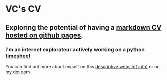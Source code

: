 # VC's CV

## Exploring the potential of having a [markdown CV hosted on github pages](https://tripledoublev.github.io/CV/).

### i'm an internet explorateur actively working on a python [timesheet](https://github.com/tripledoublev/timesheet) 

You can find out more about myself on this [descriptive website(.info)](https://vincent.charlebois.info/) or on my [dot com](https://vincentcharlebois.com)

